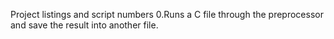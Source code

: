 Project listings and script numbers
0.Runs a C file through the preprocessor and save the result into another file.
